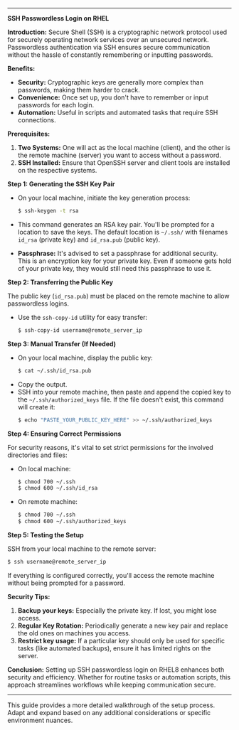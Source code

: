 
---

**SSH Passwordless Login on RHEL**

**Introduction:**
Secure Shell (SSH) is a cryptographic network protocol used for securely operating network services over an unsecured network. Passwordless authentication via SSH ensures secure communication without the hassle of constantly remembering or inputting passwords.

**Benefits:**

- **Security:** Cryptographic keys are generally more complex than passwords, making them harder to crack.
- **Convenience:** Once set up, you don't have to remember or input passwords for each login.
- **Automation:** Useful in scripts and automated tasks that require SSH connections.

**Prerequisites:**

1. **Two Systems:** One will act as the local machine (client), and the other is the remote machine (server) you want to access without a password.
2. **SSH Installed:** Ensure that OpenSSH server and client tools are installed on the respective systems.

**Step 1: Generating the SSH Key Pair**

- On your local machine, initiate the key generation process:
  ```bash
  $ ssh-keygen -t rsa
  ```
- This command generates an RSA key pair. You'll be prompted for a location to save the keys. The default location is `~/.ssh/` with filenames `id_rsa` (private key) and `id_rsa.pub` (public key).
  
- **Passphrase:** It's advised to set a passphrase for additional security. This is an encryption key for your private key. Even if someone gets hold of your private key, they would still need this passphrase to use it.

**Step 2: Transferring the Public Key**

The public key (`id_rsa.pub`) must be placed on the remote machine to allow passwordless logins.

- Use the `ssh-copy-id` utility for easy transfer:
  ```bash
  $ ssh-copy-id username@remote_server_ip
  ```

**Step 3: Manual Transfer (If Needed)**

- On your local machine, display the public key:
  ```bash
  $ cat ~/.ssh/id_rsa.pub
  ```
- Copy the output.
- SSH into your remote machine, then paste and append the copied key to the `~/.ssh/authorized_keys` file. If the file doesn't exist, this command will create it:
  ```bash
  $ echo "PASTE_YOUR_PUBLIC_KEY_HERE" >> ~/.ssh/authorized_keys
  ```

**Step 4: Ensuring Correct Permissions**

For security reasons, it's vital to set strict permissions for the involved directories and files:

- On local machine:
  ```bash
  $ chmod 700 ~/.ssh
  $ chmod 600 ~/.ssh/id_rsa
  ```

- On remote machine:
  ```bash
  $ chmod 700 ~/.ssh
  $ chmod 600 ~/.ssh/authorized_keys
  ```

**Step 5: Testing the Setup**

SSH from your local machine to the remote server:

```bash
$ ssh username@remote_server_ip
```
If everything is configured correctly, you'll access the remote machine without being prompted for a password.

**Security Tips:**

1. **Backup your keys:** Especially the private key. If lost, you might lose access.
2. **Regular Key Rotation:** Periodically generate a new key pair and replace the old ones on machines you access.
3. **Restrict key usage:** If a particular key should only be used for specific tasks (like automated backups), ensure it has limited rights on the server.

**Conclusion:**
Setting up SSH passwordless login on RHEL8 enhances both security and efficiency. Whether for routine tasks or automation scripts, this approach streamlines workflows while keeping communication secure.

---

This guide provides a more detailed walkthrough of the setup process. Adapt and expand based on any additional considerations or specific environment nuances.

